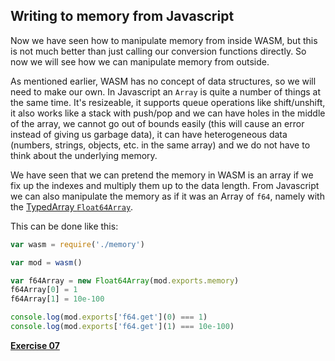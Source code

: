 ## Writing to memory from Javascript

Now we have seen how to manipulate memory from inside WASM, but this is not much
better than just calling our conversion functions directly. So now we will see
how we can manipulate memory from outside.

As mentioned earlier, WASM has no concept of data structures, so we will need to
make our own. In Javascript an `Array` is quite a number of things at the same
time. It's resizeable, it supports queue operations like shift/unshift, it also
works like a stack with push/pop and we can have holes in the middle of the
array, we cannot go out of bounds easily (this will cause an error instead of
giving us garbage data), it can have heterogeneous data (numbers, strings,
objects, etc. in the same array) and we do not have to think about the
underlying memory.

We have seen that we can pretend the memory in WASM is an array if we fix up
the indexes and multiply them up to the data length. From Javascript we can
also manipulate the memory as if it was an Array of `f64`, namely with the
[TypedArray `Float64Array`](https://developer.mozilla.org/en-US/docs/Web/JavaScript/Reference/Global_Objects/Float64Array).

This can be done like this:

```js
var wasm = require('./memory')

var mod = wasm()

var f64Array = new Float64Array(mod.exports.memory)
f64Array[0] = 1
f64Array[1] = 10e-100

console.log(mod.exports['f64.get'](0) === 1)
console.log(mod.exports['f64.get'](1) === 10e-100)
```

[**Exercise 07**](../07)
